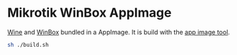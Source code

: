 # Mikrotik WinBox AppImage
[Wine](https://github.com/mmtrt/WINE_AppImage) and [WinBox](https://mikrotik.com/download) bundled in a AppImage. It is build with the [app image tool](https://github.com/AppImage/AppImageKit/releases).

```bash
sh ./build.sh
```

